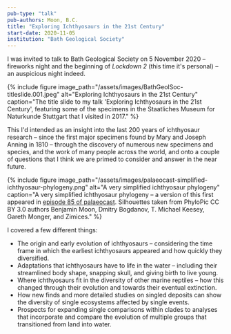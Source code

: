 ```yaml
---
pub-type: "talk"
pub-authors: Moon, B.C.
title: "Exploring Ichthyosaurs in the 21st Century"
start-date: 2020-11-05
institution: "Bath Geological Society"
---
```


I was invited to talk to Bath Geological Society on 5 November 2020 – fireworks night and the beginning of _Lockdown 2_ (this time it's personal) – an auspicious night indeed.

{% include figure image_path="/assets/images/BathGeolSoc-titleslide.001.jpeg"
    alt="Exploring Ichthyosaurs in the 21st Century"
    caption="The title slide to my talk 'Exploring Ichthyosaurs in the 21st Century', featuring some of the specimens in the Staatliches Museum for Naturkunde Stuttgart that I visited in 2017." %}

This I'd intended as an insight into the last 200 years of ichthyosaur research – since the first major specimens found by Mary and Joseph Anning in 1810 – through the discovery of numerous new specimens and species, and the work of many people across the world, and onto a couple of questions that I think we are primed to consider and answer in the near future.

{% include figure image_path="/assets/images/palaeocast-simplified-ichthyosaur-phylogeny.png"
    alt="A very simplified ichthyosaur phylogeny"
    caption="A very simplified ichthyosaur phylogeny – a version of this first appeared in [episode 85 of palaeocast](https://www.palaeocast.com/ichthyosaurs/). Silhouettes taken from PhyloPic CC BY 3.0 authors Benjamin Moon, Dmitry Bogdanov, T. Michael Keesey, Gareth Monger, and Zimices." %}

I covered a few different things:

* The origin and early evolution of ichthyosaurs – considering the time frame in which the earliest ichthyosaurs appeared and how quickly they diversified.
* Adaptations that ichthyosaurs have to life in the water – including their streamlined body shape, snapping skull, and giving birth to live young.
* Where ichthyosaurs fit in the diversity of other marine reptiles – how this changed through their evolution and towards their eventual extinction.
* How new finds and more detailed studies on singled deposits can show the diversity of single ecosystems affected by single events.
* Prospects for expanding single comparisons within clades to analyses that incorporate and compare the evolution of multiple groups that transitioned from land into water.
